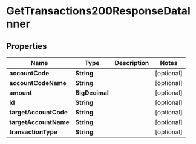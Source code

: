 

# GetTransactions200ResponseDataInner


## Properties

| Name | Type | Description | Notes |
|------------ | ------------- | ------------- | -------------|
|**accountCode** | **String** |  |  [optional] |
|**accountCodeName** | **String** |  |  [optional] |
|**amount** | **BigDecimal** |  |  [optional] |
|**id** | **String** |  |  [optional] |
|**targetAccountCode** | **String** |  |  [optional] |
|**targetAccountName** | **String** |  |  [optional] |
|**transactionType** | **String** |  |  [optional] |



